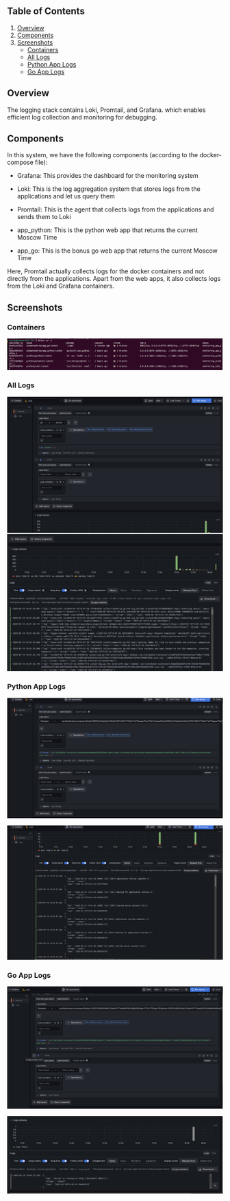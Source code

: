 ## Table of Contents

1. [Overview](#overview)
2. [Components](#components)
3. [Screenshots](#screenshots)
    - [Containers](#containers)
    - [All Logs](#all-logs)
    - [Python App Logs](#python-app-logs)
    - [Go App Logs](#go-app-logs)

## Overview

The logging stack contains Loki, Promtail, and Grafana. which  enables efficient log collection and monitoring for debugging.

## Components

In this system, we have the following components (according to the docker-compose file):

- Grafana: This provides the dashboard for the monitoring system

- Loki: This is the log aggregation system that stores logs from the applications and let us query them

- Promtail: This is the agent that collects logs from the applications and sends them to Loki

- app_python: This is the python web app that returns the current Moscow Time

- app_go: This is the bonus go web app that returns the current Moscow Time

Here, Promtail actually collects logs for the docker containers and not directly from the applications. Apart from the web apps, it also collects logs from the Loki and Grafana containers.

## Screenshots

### Containers

![Containers](Screenshots/containers.png)

### All Logs

![](Screenshots/All_logs_2.png)
![](Screenshots/All_logs_1.png)



### Python App Logs

![](Screenshots/python_app_1.png)

![](Screenshots/python_app_2.png)

### Go App Logs

![](Screenshots/GO_1.png)

![](Screenshots/GO_2.png)